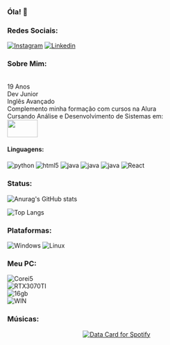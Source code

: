 ### Óla! 👋

### Redes Sociais:

[![Instagram](https://img.shields.io/badge/Instagram-E4405F?style=for-the-badge&logo=instagram&logoColor=white)](https://www.instagram.com/viniciosbohnn/)
[![Linkedin](https://img.shields.io/badge/LinkedIn-0077B5?style=for-the-badge&logo=linkedin&logoColor=white)](https://www.linkedin.com/in/vinicios-elias-bohn-5b051b263)

### Sobre Mim:

<br>
19 Anos
<br>
Dev Junior
<br>
Inglês Avançado
<br>
Complemento minha formação com cursos na Alura
<br>
Cursando Análise e Desenvolvimento de Sistemas em:
<br><a href="https://www.uninter.com/"><img src="https://www.saedf.org.br/wp-content/uploads/2023/05/Logo-Uninter-01.jpg" class="media-object  img-responsive img-thumbnail" height="40px" width="70px"></a>
<br>

#### Linguagens:
<div style="display: inline_block">
    <img align="center" alt="python" src="https://img.shields.io/badge/Python-3776AB?style=for-the-badge&logo=python&logoColor=white" />
    <img align="center" alt="html5" src="https://img.shields.io/badge/HTML-239120?style=for-the-badge&logo=html5&logoColor=white" />
    <img align="center" alt="java" src="https://img.shields.io/badge/JavaScript-323330?style=for-the-badge&logo=javascript&logoColor=F7DF1E" />
    <img align="center" alt="java" src="https://img.shields.io/badge/Lua-2C2D72?style=for-the-badge&logo=lua&logoColor=white" />
    <img align="center" alt="java" src="https://img.shields.io/badge/CSS-239120?&style=for-the-badge&logo=css3&logoColor=white" />
    <img align="center" alt="React" src="https://img.shields.io/badge/React-20232A?style=for-the-badge&logo=react&logoColor=61DAFB" />
<div>

### Status:

![Anurag's GitHub stats](https://github-readme-stats.vercel.app/api?username=haannx&show_icons=true&theme=synthwave)

![Top Langs](https://github-readme-stats.vercel.app/api/top-langs/?username=haannx&layout=compact)

### Plataformas:

![Windows](https://img.shields.io/badge/Windows-0078D6?style=for-the-badge&logo=windows&logoColor=white)
![Linux](https://img.shields.io/badge/Linux-FCC624?style=for-the-badge&logo=linux&logoColor=black)

### Meu PC:

![Corei5](https://img.shields.io/badge/Intel-Core_i5_10400F-0071C5?style=for-the-badge&logo=intel&logoColor=white) 
<br>
![RTX3070TI](https://img.shields.io/badge/NVIDIA-RTX_3070ti-76B900?style=for-the-badge&logo=nvidia&logoColor=white)
<br>
![16gb](https://img.shields.io/badge/16Gb_RAM-0078D6?style=for-the-badge&logo=windows&logoColor=white)
<br>
![WIN](https://img.shields.io/badge/Windows_10-0078D6?style=for-the-badge&logo=windows&logoColor=white)

### Músicas:

<div align="center">
  <a href="<a href="<a href="https://data-card-for-spotify.herokuapp.com/card?user_id=21a4v3sbx4zd4eueq5yq7vq3a">
  <img src="https://data-card-for-spotify.herokuapp.com/api/card?user_id=21a4v3sbx4zd4eueq5yq7vq3a" alt="Data Card for Spotify">
</a>
</div>

